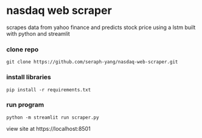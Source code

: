 # nasdaq web scraper
scrapes data from yahoo finance and predicts stock price using a lstm
built with python and streamlit

### clone repo
`git clone https://github.com/seraph-yang/nasdaq-web-scraper.git`

### install libraries
`pip install -r requirements.txt`

### run program
`python -m streamlit run scraper.py`

view site at https://localhost:8501

